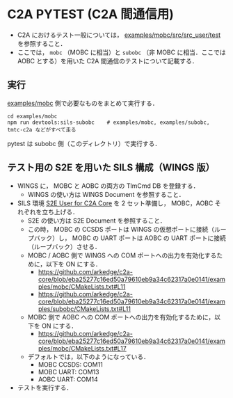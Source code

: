 # C2A PYTEST (C2A 間通信用)
- C2A におけるテスト一般については， [examples/mobc/src/src_user/test](../../../../mobc/src/src_user/test) を参照すること．
- ここでは， `mobc` （MOBC に相当）と `subobc` （非 MOBC に相当．ここでは AOBC とする）を用いた C2A 間通信のテストについて記載する．

## 実行
[examples/mobc](../../../../mobc) 側で必要なものをまとめて実行する．
```
cd examples/mobc
npm run devtools:sils-subobc    # examples/mobc, examples/subobc, tmtc-c2a などがすべて走る
```

pytest は subobc 側（このディレクトリ）で実行する．

## テスト用の S2E を用いた SILS 構成（WINGS 版）
- WINGS に， MOBC と AOBC の両方の TlmCmd DB を登録する．
    - WINGS の使い方は WINGS Document を参照すること．
- SILS 環境 [S2E User for C2A Core](https://github.com/ut-issl/s2e-user-for-c2a-core) を 2 セット準備し， MOBC，AOBC それぞれを立ち上げる．
    - S2E の使い方は S2E Document を参照すること．
    - この時， MOBC の CCSDS ポートは WINGS の仮想ポートに接続（ループバック）し， MOBC の UART ポートは AOBC の UART ポートに接続（ループバック）させる．
    - MOBC / AOBC 側で WINGS への COM ポートへの出力を有効化するために，以下を ON にする．
        - https://github.com/arkedge/c2a-core/blob/eba25277c16ed50a79610eb9a34c62317a0e0141/examples/mobc/CMakeLists.txt#L11
        - https://github.com/arkedge/c2a-core/blob/eba25277c16ed50a79610eb9a34c62317a0e0141/examples/subobc/CMakeLists.txt#L11
    - MOBC 側で AOBC への COM ポートへの出力を有効化するために，以下を ON にする．
        - https://github.com/arkedge/c2a-core/blob/eba25277c16ed50a79610eb9a34c62317a0e0141/examples/mobc/CMakeLists.txt#L17
    - デフォルトでは，以下のようになっている．
        - MOBC CCSDS: COM11
        - MOBC UART: COM13
        - AOBC UART: COM14
- テストを実行する．
